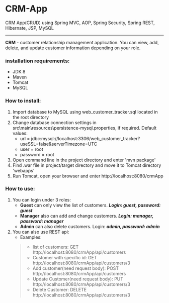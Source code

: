 # CRM-App
CRM App(CRUD) using Spring MVC, AOP, Spring Security, Spring REST, Hibernate, JSP, MySQL
____
**CRM** - customer relationship management application.
You can view, add, delete, and update customer information depending on your role.

### installation requirements:
 - JDK 8
 - Maven
 - Tomcat
 - MySQL
 
 ### How to install:
 1. Import database to MySQL using web_customer_tracker.sql located in the root directory
 2. Change database connection settings in src\main\resources\persistence-mysql.properties, if required.
 Default values:
    -  url = jdbc:mysql://localhost:3306/web_customer_tracker?useSSL=false&serverTimezone=UTC
    -  user = root
    -  password = root
 3. Open command line in the project directory and enter 'mvn package'
 4. Find .war file in project/target directory and move it to Tomcat directory 'webapps'
 5. Run Tomcat, open your browser and enter http://localhost:8080/crmApp
 
 ### How to use:
 1. You can login under 3 roles:
     - **Guest** can only view the list of customers. ***Login: guest, password: guest***
     - **Manager** also can add and change customers. ***Login: manager, password: manager***
     - **Admin** can also delete customers. Login: ***admin, password: admin***
 2. You can also use REST api: 
    - Examples:
    >   - list of customers: GET http://localhost:8080/crmApp/api/customers
    >   - Customer with specific id: GET http://localhost:8080/crmApp/api/customers/3
    >   - Add customer(need request body): POST http://localhost:8080/crmApp/api/customers
    >   - Update Customer(need request body): PUT http://localhost:8080/crmApp/api/customers/3
    >   - Delete Customer: DELETE http://localhost:8080/crmApp/api/customers/3
